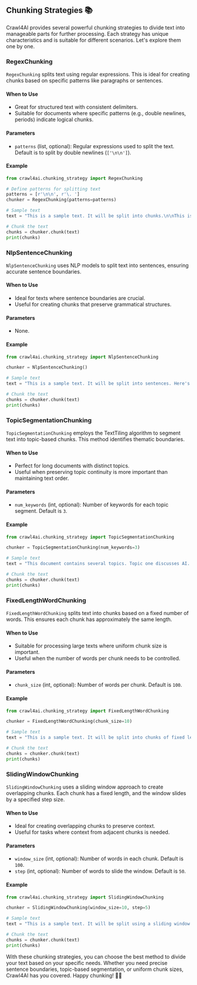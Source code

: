 ## Chunking Strategies 📚

Crawl4AI provides several powerful chunking strategies to divide text into manageable parts for further processing. Each strategy has unique characteristics and is suitable for different scenarios. Let's explore them one by one.

### RegexChunking

`RegexChunking` splits text using regular expressions. This is ideal for creating chunks based on specific patterns like paragraphs or sentences.

#### When to Use
- Great for structured text with consistent delimiters.
- Suitable for documents where specific patterns (e.g., double newlines, periods) indicate logical chunks.

#### Parameters
- `patterns` (list, optional): Regular expressions used to split the text. Default is to split by double newlines (`['\n\n']`).

#### Example
```python
from crawl4ai.chunking_strategy import RegexChunking

# Define patterns for splitting text
patterns = [r'\n\n', r'\. ']
chunker = RegexChunking(patterns=patterns)

# Sample text
text = "This is a sample text. It will be split into chunks.\n\nThis is another paragraph."

# Chunk the text
chunks = chunker.chunk(text)
print(chunks)
```

### NlpSentenceChunking

`NlpSentenceChunking` uses NLP models to split text into sentences, ensuring accurate sentence boundaries.

#### When to Use
- Ideal for texts where sentence boundaries are crucial.
- Useful for creating chunks that preserve grammatical structures.

#### Parameters
- None.

#### Example
```python
from crawl4ai.chunking_strategy import NlpSentenceChunking

chunker = NlpSentenceChunking()

# Sample text
text = "This is a sample text. It will be split into sentences. Here's another sentence."

# Chunk the text
chunks = chunker.chunk(text)
print(chunks)
```

### TopicSegmentationChunking

`TopicSegmentationChunking` employs the TextTiling algorithm to segment text into topic-based chunks. This method identifies thematic boundaries.

#### When to Use
- Perfect for long documents with distinct topics.
- Useful when preserving topic continuity is more important than maintaining text order.

#### Parameters
- `num_keywords` (int, optional): Number of keywords for each topic segment. Default is `3`.

#### Example
```python
from crawl4ai.chunking_strategy import TopicSegmentationChunking

chunker = TopicSegmentationChunking(num_keywords=3)

# Sample text
text = "This document contains several topics. Topic one discusses AI. Topic two covers machine learning."

# Chunk the text
chunks = chunker.chunk(text)
print(chunks)
```

### FixedLengthWordChunking

`FixedLengthWordChunking` splits text into chunks based on a fixed number of words. This ensures each chunk has approximately the same length.

#### When to Use
- Suitable for processing large texts where uniform chunk size is important.
- Useful when the number of words per chunk needs to be controlled.

#### Parameters
- `chunk_size` (int, optional): Number of words per chunk. Default is `100`.

#### Example
```python
from crawl4ai.chunking_strategy import FixedLengthWordChunking

chunker = FixedLengthWordChunking(chunk_size=10)

# Sample text
text = "This is a sample text. It will be split into chunks of fixed length."

# Chunk the text
chunks = chunker.chunk(text)
print(chunks)
```

### SlidingWindowChunking

`SlidingWindowChunking` uses a sliding window approach to create overlapping chunks. Each chunk has a fixed length, and the window slides by a specified step size.

#### When to Use
- Ideal for creating overlapping chunks to preserve context.
- Useful for tasks where context from adjacent chunks is needed.

#### Parameters
- `window_size` (int, optional): Number of words in each chunk. Default is `100`.
- `step` (int, optional): Number of words to slide the window. Default is `50`.

#### Example
```python
from crawl4ai.chunking_strategy import SlidingWindowChunking

chunker = SlidingWindowChunking(window_size=10, step=5)

# Sample text
text = "This is a sample text. It will be split using a sliding window approach to preserve context."

# Chunk the text
chunks = chunker.chunk(text)
print(chunks)
```

With these chunking strategies, you can choose the best method to divide your text based on your specific needs. Whether you need precise sentence boundaries, topic-based segmentation, or uniform chunk sizes, Crawl4AI has you covered. Happy chunking! 📝✨
